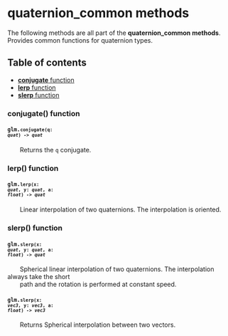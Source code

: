 [//]: # (generated using SlashBack 0.2.0)

  
# quaternion\_common methods  
The following methods are all part of the **quaternion\_common methods**\.  
Provides common functions for quaternion types\.  
## Table of contents  
  
* [**conjugate** function](#conjugate-function)  
* [**lerp** function](#lerp-function)  
* [**slerp** function](#slerp-function)  
  
### conjugate\(\) function  
#### <code>glm.<code>**conjugate**(**q**: *quat*) -\> *quat*</code></code>  
&emsp;&emsp;Returns the ``` q ``` conjugate\.  
  
### lerp\(\) function  
#### <code>glm.<code>**lerp**(**x**: *quat*, **y**: *quat*, **a**: *float*) -\> *quat*</code></code>  
&emsp;&emsp;Linear interpolation of two quaternions\. The interpolation is oriented\.  
  
### slerp\(\) function  
#### <code>glm.<code>**slerp**(**x**: *quat*, **y**: *quat*, **a**: *float*) -\> *quat*</code></code>  
&emsp;&emsp;Spherical linear interpolation of two quaternions\. The interpolation always take the short  
&emsp;&emsp;path and the rotation is performed at constant speed\.  
  
#### <code>glm.<code>**slerp**(**x**: *vec3*, **y**: *vec3*, **a**: *float*) -\> *vec3*</code></code>  
&emsp;&emsp;Returns Spherical interpolation between two vectors\.  
  
